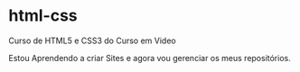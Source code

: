 # html-css
 Curso de HTML5 e CSS3 do Curso em Video

 Estou Aprendendo a criar Sites e agora vou gerenciar os meus repositórios.
